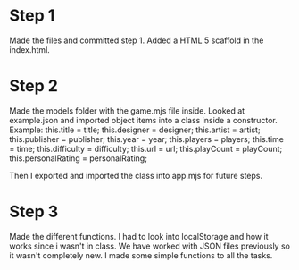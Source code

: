 # Step 1
Made the files and committed step 1. Added a HTML 5 scaffold in the index.html.

# Step 2 
Made the models folder with the game.mjs file inside. Looked at example.json and imported object items into a class inside a constructor. 
Example:
this.title = title;
this.designer = designer;
this.artist = artist;
this.publisher = publisher;
this.year = year;
this.players = players;
this.time = time;
this.difficulty = difficulty;
this.url = url;
this.playCount = playCount;
this.personalRating = personalRating;

Then I exported and imported the class into app.mjs for future steps.

# Step 3
Made the different functions. I had to look into localStorage and how it works since i wasn't in class. We have worked with JSON files previously so it wasn't completely new. I made some simple functions to all the tasks.